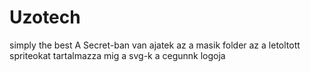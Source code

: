 # Uzotech
 simply the best
A Secret-ban van  ajatek az a masik folder az a letoltott spriteokat tartalmazza mig a svg-k a cegunnk logoja
